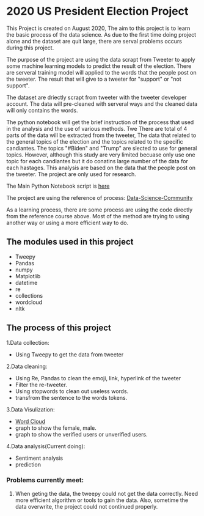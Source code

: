 # 2020 US President Election Project

This Project is created on August 2020, The aim to this project is to learn the basic process of the data science. As due to the first time doing project alone and the dataset are quit large, there are serval problems occurs during this project.

The purpose of the project are using the data scrapt from Tweeter to apply some machine learning models to predict the result of the election. There are serveral training model will applied to the words that the people post on the tweeter. The result that will give to a tweeter for "support" or "not support".

The dataset are driectly scrapt from tweeter with the tweeter developer account. The data will pre-cleaned with serveral ways and the cleaned data will only contains the words.

The python notebook will get the brief instruction of the process that used in the analysis and the use of various methods.
Twe
There are total of 4 parts of the data will be extracted from the tweeter, The data that related to the general topics of the election and the topics related to the specific candiantes. The topics "#Biden" and "Trump" are slected to use for general topics. However, although this study are very limited becuase only use one topic for each candiantes but it do conatins large number of the data for each hastages.
This analysis are based on the data that the people post on the tweeter. The project are only used for research.

The Main Python Notebook script is [here](https://github.com/Brandon0916/ResumeFolder/blob/main/DataScience/2020_Election_Data/2020%20Elecion%20Data%20Analysis.ipynb)

The project are using the reference of process: [Data-Science-Community](https://github.com/Data-Science-Community-SRM/Forecasting-US-Elections)

As a learning process, there are some process are using the code directly from the reference course above. Most of the method are trying to using another way or using a more efficient way to do.

## The modules used in this project
* Tweepy
* Pandas
* numpy
* Matplotlib
* datetime
* re
* collections
* wordcloud
* nltk

## The process of this project
1.Data collection:
  * Using Tweepy to get the data from tweeter

2.Data cleaning:
  * Using Re, Pandas to clean the emoji, link, hyperlink of the tweeter 
  * Filter the re-tweeter. 
  * Using stopwords to clean out useless words.
  * transfrom the sentence to the words tokens.

3.Data Visulization:
  * [Word Cloud](https://github.com/Brandon0916/ResumeFolder/blob/main/DataScience/2020_Election_Data/Biden_Wordcloud.PNG)
  * graph to show the female, male.
  * graph to show the verified users or unverified users.

4.Data analysis(Current doing):
  * Sentiment analysis
  * prediction


### Problems currently meet:
1. When geting the data, the tweepy could not get the data correctly. Need more efficient algorithm or tools to gain the data. Also, sometime the data overwrite, the project could not continued properly.
